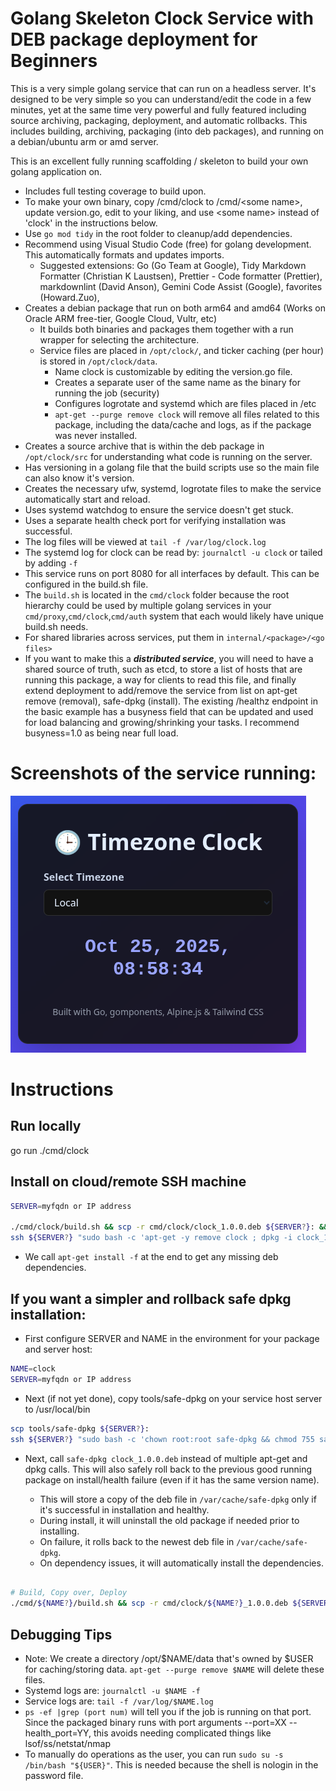 # Golang Skeleton Clock Service with DEB package deployment for Beginners

This is a very simple golang service that can run on a headless server. It's designed to be very simple so you can understand/edit the code in a few minutes, yet at the same time very powerful and fully featured including source archiving, packaging, deployment, and automatic rollbacks. This includes building, archiving, packaging (into deb packages), and running on a debian/ubuntu arm or amd server.

This is an excellent fully running scaffolding / skeleton to build your own golang application on.

- Includes full testing coverage to build upon.
- To make your own binary, copy /cmd/clock to /cmd/\<some name\>, update version.go, edit to your liking, and use \<some name\> instead of 'clock' in the instructions below.
- Use `go mod tidy` in the root folder to cleanup/add dependencies.
- Recommend using Visual Studio Code (free) for golang development. This automatically formats and updates imports.
  - Suggested extensions: Go (Go Team at Google), Tidy Markdown Formatter (Christian K Laustsen), Prettier - Code formatter (Prettier), markdownlint (David Anson), Gemini Code Assist (Google), favorites (Howard.Zuo), 
- Creates a debian package that run on both arm64 and amd64 (Works on Oracle ARM free-tier, Google Cloud, Vultr, etc)
  - It builds both binaries and packages them together with a run wrapper for selecting the architecture.
  - Service files are placed in `/opt/clock/`, and ticker caching (per hour) is stored in `/opt/clock/data`.
    - Name clock is customizable by editing the version.go file.
    - Creates a separate user of the same name as the binary for running the job (security)
    - Configures logrotate and systemd which are files placed in /etc
    - `apt-get --purge remove clock` will remove all files related to this package, including the data/cache and logs, as if the package was never installed.
- Creates a source archive that is within the deb package in `/opt/clock/src` for understanding what code is running on the server.
- Has versioning in a golang file that the build scripts use so the main file can also know it's version.
- Creates the necessary ufw, systemd, logrotate files to make the service automatically start and reload.
- Uses systemd watchdog to ensure the service doesn't get stuck.
- Uses a separate health check port for verifying installation was successful.
- The log files will be viewed at `tail -f /var/log/clock.log`
- The systemd log for clock can be read by: `journalctl -u clock` or tailed by adding `-f`
- This service runs on port 8080 for all interfaces by default. This can be configured in the build.sh file.
- The `build.sh` is located in the `cmd/clock` folder because the root hierarchy could be used by multiple golang services in your `cmd/proxy`,`cmd/clock`,`cmd/auth` system that each would likely have unique build.sh needs.
- For shared libraries across services, put them in `internal/<package>/<go files>`
- If you want to make this a ***distributed service***, you will need to have a shared source of truth, such as etcd, to store a list of hosts that are running this package, a way for clients to read this file, and finally extend deployment to add/remove the service from list on apt-get remove (removal), safe-dpkg (install). The existing /healthz endpoint in the basic example has a busyness field that can be updated and used for load balancing and growing/shrinking your tasks. I recommend busyness=1.0 as being near full load.

# Screenshots of the service running:

![Clock app](docs/clock_app.png)

# Instructions

## Run locally

go run ./cmd/clock

## Install on cloud/remote SSH machine

``` bash
SERVER=myfqdn or IP address

./cmd/clock/build.sh && scp -r cmd/clock/clock_1.0.0.deb ${SERVER?}: && 
ssh ${SERVER?} "sudo bash -c 'apt-get -y remove clock ; dpkg -i clock_1.0.0.deb || apt-get install -f'"
```

- We call `apt-get install -f` at the end to get any missing deb dependencies.

## If you want a simpler and rollback safe dpkg installation:

- First configure SERVER and NAME in the environment for your package and server host:

``` bash
NAME=clock
SERVER=myfqdn or IP address
```

- Next (if not yet done), copy tools/safe-dpkg on your service host server to /usr/local/bin


``` bash
scp tools/safe-dpkg ${SERVER?}:
ssh ${SERVER?} "sudo bash -c 'chown root:root safe-dpkg && chmod 755 safe-dpkg && mv safe-dpkg /usr/local/bin/safe-dpkg'"
```

- Next, call `safe-dpkg clock_1.0.0.deb` instead of multiple apt-get and dpkg calls. This will also safely roll back to the previous good running package on install/health failure (even if it has the same version name).

  - This will store a copy of the deb file in `/var/cache/safe-dpkg` only if it's successful in installation and healthy.
  - During install, it will uninstall the old package if needed prior to installing.
  - On failure, it rolls back to the newest deb file in `/var/cache/safe-dpkg`.
  - On dependency issues, it will automatically install the dependencies.

``` bash

# Build, Copy over, Deploy
./cmd/${NAME?}/build.sh && scp -r cmd/clock/${NAME?}_1.0.0.deb ${SERVER?}: && ssh ${SERVER?} "sudo bash -c 'safe-dpkg ${NAME?}_1.0.0.deb"
```

## Debugging Tips

- Note: We create a directory /opt/$NAME/data that's owned by $USER for caching/storing data. `apt-get --purge remove $NAME` will delete these files.
- Systemd logs are: `journalctl -u $NAME -f`
- Service logs are: `tail -f /var/log/$NAME.log`
- `ps -ef |grep (port num)` will tell you if the job is running on that port. Since the packaged binary runs with port arguments --port=XX --health_port=YY, this avoids needing complicated things like lsof/ss/netstat/nmap
- To manually do operations as the user, you can run `sudo su -s /bin/bash "${USER}"`. This is needed because the shell is nologin in the password file.
